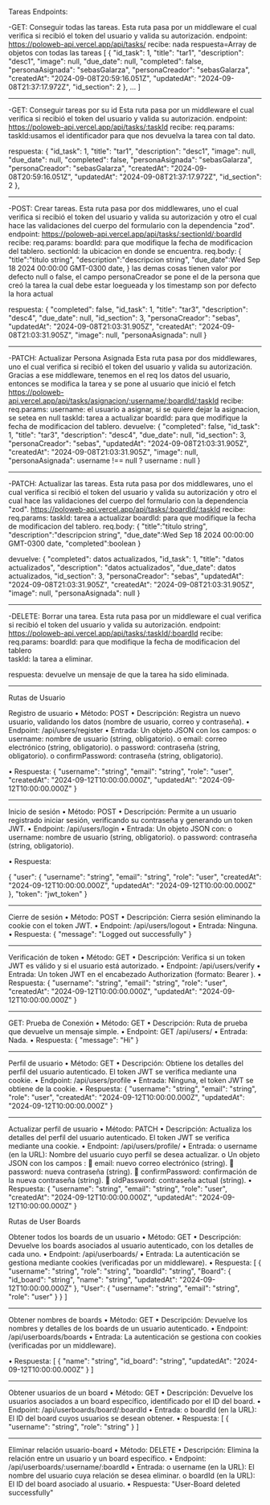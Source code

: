 Tareas Endpoints:

-GET: Conseguir todas las tareas.
Esta ruta pasa por un middleware el cual verifica si recibió el token del usuario y valida su autorización.
endpoint: https://poloweb-api.vercel.app/api/tasks/
recibe: nada
respuesta=Array de objetos con todas las tareas
[
{
"id_task": 1,
"title": "tar1",
"description": "desc1",
"image": null,
"due_date": null,
"completed": false,
"personaAsignada": "sebasGalarza",
"personaCreador": "sebasGalarza",
"createdAt": "2024-09-08T20:59:16.051Z",
"updatedAt": "2024-09-08T21:37:17.972Z",
"id_section": 2
},
...
]

---

-GET: Conseguir tareas por su id
Esta ruta pasa por un middleware el cual verifica si recibió el token del usuario y valida su autorización.
endpoint: https://poloweb-api.vercel.app/api/tasks/:taskId
recibe:
req.params: taskId:usamos el identificador para que nos devuelva la tarea con tal dato.

respuesta:
{
"id_task": 1,
"title": "tar1",
"description": "desc1",
"image": null,
"due_date": null,
"completed": false,
"personaAsignada": "sebasGalarza",
"personaCreador": "sebasGalarza",
"createdAt": "2024-09-08T20:59:16.051Z",
"updatedAt": "2024-09-08T21:37:17.972Z",
"id_section": 2
},

---

-POST: Crear tareas.
Esta ruta pasa por dos middlewares, uno el cual verifica si recibió el token del usuario y valida su autorización y otro el cual hace las validaciones del cuerpo del formulario con la dependencia "zod".
endpoint: https://poloweb-api.vercel.app/api/tasks/:sectionId/:boardId
recibe:
req.params:
boardId: para que modifique la fecha de modificacion del tablero.
sectionId: la ubicacion en donde se encuentra.
req.body:
{
"title":"titulo string",
"description":"descripcion string",
"due_date":Wed Sep 18 2024 00:00:00 GMT-0300 date,
}
las demas cosas tienen valor por defecto null o false, el campo personaCreador se pone el de la persona que creó la tarea la cual debe estar loegueada y los timestamp son por defecto la hora actual

respuesta:
{
"completed": false,
"id_task": 1,
"title": "tar3",
"description": "desc4",
"due_date": null,
"id_section": 3,
"personaCreador": "sebas",
"updatedAt": "2024-09-08T21:03:31.905Z",
"createdAt": "2024-09-08T21:03:31.905Z",
"image": null,
"personaAsignada": null
}

---

-PATCH: Actualizar Persona Asignada
Esta ruta pasa por dos middlewares, uno el cual verifica si recibió el token del usuario y valida su autorización.
Gracias a ese middleware, tenemos en el req los datos del usuario, entonces se modifica la tarea y se pone al usuario que inició el fetch
https://poloweb-api.vercel.app/api/tasks/asignacion/:username/:boardId/:taskId
recibe:
req.params:
username: el usuario a asignar, si se quiere dejar la asignacion, se setea en null
taskId: tarea a actualizar
boardId: para que modifique la fecha de modificacion del tablero.
devuelve:
{
"completed": false,
"id_task": 1,
"title": "tar3",
"description": "desc4",
"due_date": null,
"id_section": 3,
"personaCreador": "sebas",
"updatedAt": "2024-09-08T21:03:31.905Z",
"createdAt": "2024-09-08T21:03:31.905Z",
"image": null,
"personaAsignada": username !== null ? username : null
}

---

-PATCH: Actualizar las tareas.
Esta ruta pasa por dos middlewares, uno el cual verifica si recibió el token del usuario y valida su autorización y otro el cual hace las validaciones del cuerpo del formulario con la dependencia "zod".
https://poloweb-api.vercel.app/api/tasks/:boardId/:taskId
recibe:
req.params:
taskId: tarea a actualizar
boardId: para que modifique la fecha de modificacion del tablero.
req.body:
{
"title":"titulo string",
"description":"descripcion string",
"due_date":Wed Sep 18 2024 00:00:00 GMT-0300 date,
"completed":boolean
}

devuelve: {
"completed": datos actualizados,
"id_task": 1,
"title": "datos actualizados",
"description": "datos actualizados",
"due_date": datos actualizados,
"id_section": 3,
"personaCreador": "sebas",
"updatedAt": "2024-09-08T21:03:31.905Z",
"createdAt": "2024-09-08T21:03:31.905Z",
"image": null,
"personaAsignada": null
}

---

-DELETE: Borrar una tarea.
Esta ruta pasa por un middleware el cual verifica si recibió el token del usuario y valida su autorización.
endpoint: https://poloweb-api.vercel.app/api/tasks/:taskId/:boardId
recibe:
req.params:
boardId: para que modifique la fecha de modificacion del tablero  
 taskId: la tarea a eliminar.

respuesta: devuelve un mensaje de que la tarea ha sido eliminada.

-----------------------
Rutas de Usuario

Registro de usuario
•	Método: POST
•	Descripción: Registra un nuevo usuario, validando los datos (nombre de usuario, correo y contraseña).
•	Endpoint: /api/users/register
•	Entrada: Un objeto JSON con los campos:
o	username: nombre de usuario (string, obligatorio).
o	email: correo electrónico (string, obligatorio).
o	password: contraseña (string, obligatorio).
o	confirmPassword: contraseña (string, obligatorio).

•	Respuesta:
{
  "username": "string",
  "email": "string",
  "role": "user",
  "createdAt": "2024-09-12T10:00:00.000Z",
  "updatedAt": "2024-09-12T10:00:00.000Z"
}


________________________________________
Inicio de sesión
•	Método: POST
•	Descripción: Permite a un usuario registrado iniciar sesión, verificando su contraseña y generando un token JWT.
•	Endpoint: /api/users/login
•	Entrada: Un objeto JSON con:
o	username: nombre de usuario (string, obligatorio).
o	password: contraseña (string, obligatorio).




•	Respuesta:

{
  "user": {
    "username": "string",
    "email": "string",
    "role": "user",
    "createdAt": "2024-09-12T10:00:00.000Z",
    "updatedAt": "2024-09-12T10:00:00.000Z"
  },
  "token": "jwt_token"
}

________________________________________
Cierre de sesión
•	Método: POST
•	Descripción: Cierra sesión eliminando la cookie con el token JWT.
•	Endpoint: /api/users/logout
•	Entrada: Ninguna.
•	Respuesta:
{
  "message": "Logged out successfully"
}
________________________________________
Verificación de token
•	Método: GET
•	Descripción: Verifica si un token JWT es válido y si el usuario está autorizado.
•	Endpoint: /api/users/verify
•	Entrada: Un token JWT en el encabezado Authorization (formato: Bearer <token>).
•	Respuesta:
{
  "username": "string",
  "email": "string",
  "role": "user",
  "createdAt": "2024-09-12T10:00:00.000Z",
  "updatedAt": "2024-09-12T10:00:00.000Z" 
 }
________________________________________
 GET: Prueba de Conexión
•	Método: GET
•	Descripción: Ruta de prueba que devuelve un mensaje simple.
•	Endpoint: GET /api/users/
•	Entrada: Nada.
•	Respuesta:
{
  "message": "Hi"
}

________________________________________
Perfil de usuario
•	Método: GET
•	Descripción: Obtiene los detalles del perfil del usuario autenticado. El token JWT se verifica mediante una cookie.
•	Endpoint: /api/users/profile
•	Entrada: Ninguna, el token JWT se obtiene de la cookie.
•	Respuesta:
{
  "username": "string",
  "email": "string",
  "role": "user",
  "createdAt": "2024-09-12T10:00:00.000Z",
  "updatedAt": "2024-09-12T10:00:00.000Z"
}












________________________________________
Actualizar perfil de usuario
•	Método: PATCH
•	Descripción: Actualiza los detalles del perfil del usuario autenticado. El token JWT se verifica mediante una cookie.
•	Endpoint: /api/users/profile/
•	Entrada:
o	username (en la URL): Nombre del usuario cuyo perfil se desea actualizar.
o	Un objeto JSON con los campos :
	email: nuevo correo electrónico (string).
	password: nueva contraseña (string).
	confirmPassword: confirmación de la nueva contraseña (string).
	oldPassword: contraseña actual (string).
•	Respuesta:
{
  "username": "string",
  "email": "string",
  "role": "user",
  "createdAt": "2024-09-12T10:00:00.000Z",
  "updatedAt": "2024-09-12T10:00:00.000Z"
}









Rutas de User Boards

Obtener todos los boards de un usuario
•	Método: GET
•	Descripción: Devuelve los boards asociados al usuario autenticado, con los detalles de cada uno.
•	Endpoint: /api/userboards/
•	Entrada: La autenticación se gestiona mediante cookies (verificadas por un middleware).
•	Respuesta:
[
  {
    "username": "string",
    "role": "string",
    "boardId": "string",
    "Board": {
      "id_board": "string",
      "name": "string",
      "updatedAt": "2024-09-12T10:00:00.000Z"
    },
    "User": {
      "username": "string",
      "email": "string",
      "role": "user"
    }
  }
]



________________________________________
Obtener nombres de boards
•	Método: GET
•	Descripción: Devuelve los nombres y detalles de los boards de un usuario autenticado.
•	Endpoint: /api/userboards/boards
•	Entrada: La autenticación se gestiona con cookies (verificadas por un middleware).

•	Respuesta:
[
  {
    "name": "string",
    "id_board": "string",
    "updatedAt": "2024-09-12T10:00:00.000Z"
  }
]

________________________________________
Obtener usuarios de un board
•	Método: GET
•	Descripción: Devuelve los usuarios asociados a un board específico, identificado por el ID del board.
•	Endpoint: /api/userboards/board/:boardId
•	Entrada:
o	boardId (en la URL): El ID del board cuyos usuarios se desean obtener.
•	Respuesta:
[
  {
    "username": "string",
    "role": "string"
  }
]

________________________________________
Eliminar relación usuario-board
•	Método: DELETE
•	Descripción: Elimina la relación entre un usuario y un board específico.
•	Endpoint: /api/userboards/:username/:boardId
•	Entrada:
o	username (en la URL): El nombre del usuario cuya relación se desea eliminar.
o	boardId (en la URL): El ID del board asociado al usuario.
•	Respuesta:
"User-Board deleted successfully"

